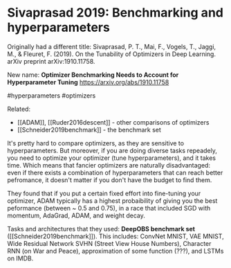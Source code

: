 # Sivaprasad 2019: Benchmarking and hyperparameters

Originally had a different title:
Sivaprasad, P. T., Mai, F., Vogels, T., Jaggi, M., & Fleuret, F. (2019). On the Tunability of Optimizers in Deep Learning. arXiv preprint arXiv:1910.11758.

New name: **Optimizer Benchmarking Needs to Account for Hyperparameter Tuning**
https://arxiv.org/abs/1910.11758

#hyperparameters #optimizers

Related: 
* [[ADAM]], [[Ruder2016descent]] - other comparisons of optimizers
* [[Schneider2019benchmark]] - the benchmark set

It's pretty hard to compare optimizers, as they are sensitive to hyperparameters. But moreover, if you are doing diverse tasks repeadely, you need to optimize your optimizer (tune hyperparameters), and it takes time. Which means that fancier optimizers are naturally disadvantaged: even if there exists a combination of hyperparameters that can reach better pefromance, it doesn't matter if you don't have the budget to find them.

They found that if you put a certain fixed effort into fine-tuning your optimizer, ADAM typically has a highest probaibility of giving you the best peformance (between ~ 0.5 and 0.75), in a race that included SGD with momentum, AdaGrad, ADAM, and weight decay.

Tasks and architectures that they used: **DeepOBS benchmark set** ([[Schneider2019benchmark]]). This includes: ConvNet MNIST, VAE MNIST, Wide Residual Network SVHN (Street View House Numbers), Character RNN (on War and Peace), approximation of some function (???), and LSTMs on IMDB.